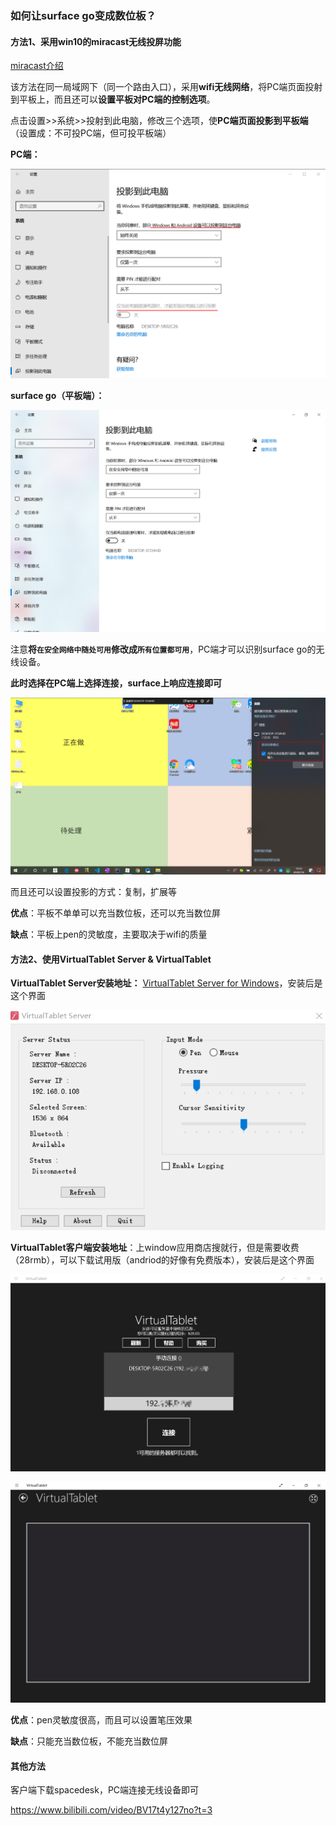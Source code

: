 ### 如何让surface go变成数位板？

#### 方法1、采用win10的miracast无线投屏功能

[miracast介绍](https://blog.csdn.net/sunmc1204953974/article/details/39611357)

该方法在同一局域网下（同一个路由入口），采用**wifi无线网络**，将PC端页面投射到平板上，而且还可以**设置平板对PC端的控制选项**。

点击设置>>系统>>投射到此电脑，修改三个选项，使**PC端页面投影到平板端**（设置成：不可投PC端，但可投平板端）

**PC端：**

![](./img/Snipaste_2020-07-06_19-19-16.png)

**surface go（平板端）：**

![](./img/Snipaste_2020-07-06_19-20-35.png)

注意**将`在安全网络中随处可用`修改成`所有位置都可用`**，PC端才可以识别surface go的无线设备。

**此时选择在PC端上选择连接，surface上响应连接即可**

![](./img/Snipaste_2020-07-06_19-32-45.png)

而且还可以设置投影的方式：复制，扩展等

**优点**：平板不单单可以充当数位板，还可以充当数位屏

**缺点**：平板上pen的灵敏度，主要取决于wifi的质量

#### 方法2、使用VirtualTablet Server & VirtualTablet

**VirtualTablet Server安装地址：** [VirtualTablet Server for Windows](http://www.sunnysidesoft.com/virtualtablet/download/)，安装后是这个界面

![](./img/Snipaste_2020-07-06_19-43-34.png)

**VirtualTablet客户端安装地址**：上window应用商店搜就行，但是需要收费（28rmb），可以下载试用版（andriod的好像有免费版本），安装后是这个界面

![](./img/Snipaste_2020-07-06_19-44-57.png)

![](./img/Snipaste_2020-07-06_19-45-13.png)

**优点**：pen灵敏度很高，而且可以设置笔压效果

**缺点**：只能充当数位板，不能充当数位屏

#### 其他方法

客户端下载spacedesk，PC端连接无线设备即可

<https://www.bilibili.com/video/BV17t4y127no?t=3>
